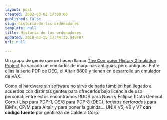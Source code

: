 ```yaml
---
layout: post
created: 2002-03-02 17:00:00
published: false
slug: historia-de-los-ordenadores
template: null
title: Historia de los ordenadores
updated: 2010-03-25 17:44:23.949787
url: null

---
```


Un grupo de gente que se hacen llamar <a href='http://simh.trailing-edge.com/'>The Computer History Simulation Project</a> ha sacado un emulador de m&aacute;quinas antiguas, pero antiguas. Entre ellas la serie PDP de DEC, el Altair 8800 y tienen en desarrollo un emulador de VAX.

Como el hardware sin software no sirve de nada tambi&eacute;n han llegado a acuerdos con distintas gentes para ofrecerlos bajo licencia de uso personal. Entre estos encontramos RDOS para Nova y Eclipse (Data General Corp.) Lisp para PDP-1, OS/8 para PDP-8 (DEC), *tarjetas perforadas* para IBM's, CP/M para Altair y para poner la guinda... UNIX V5, V6 y V7 **con c&oacute;digo fuente** por gentileza de Caldera Corp.


